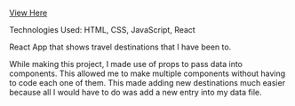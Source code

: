 [View Here](https://candid-custard-215138.netlify.app)

Technologies Used: HTML, CSS, JavaScript, React

React App that shows travel destinations that I have been to. 

While making this project, I made use of props to pass data into components. This allowed me to make multiple components without having to code each one of them. This made adding new destinations much easier because all I would have to do was add a new entry into my data file. 
